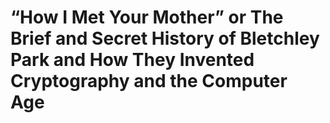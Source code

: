 # “How I Met Your Mother” or The Brief and Secret History of Bletchley Park and How They Invented Cryptography and the Computer Age

